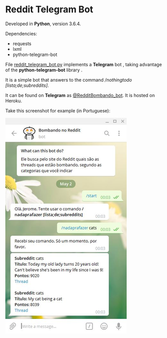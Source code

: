 # Reddit Telegram Bot

Developed in **Python**, version 3.6.4.

Dependencies:

- requests
- lxml
- python-telegram-bot

File [reddit_telegram_bot.py](https://github.com/jeromevonk/desafio_idwall/blob/master/crawlers/reddit_telegram_bot.py) implements a **Telegram** bot , taking advantage of the **python-telegram-bot** library .

It is a simple bot that answers to the command */nothingtodo [lista;de;subreddits]*.

It can be found on **Telegram** as [@RedditBombando_bot](https://telegram.me/RedditBombando_bot). It is hosted on Heroku.

Take this screenshot for example (in Portuguese):

![](screen.JPG)



